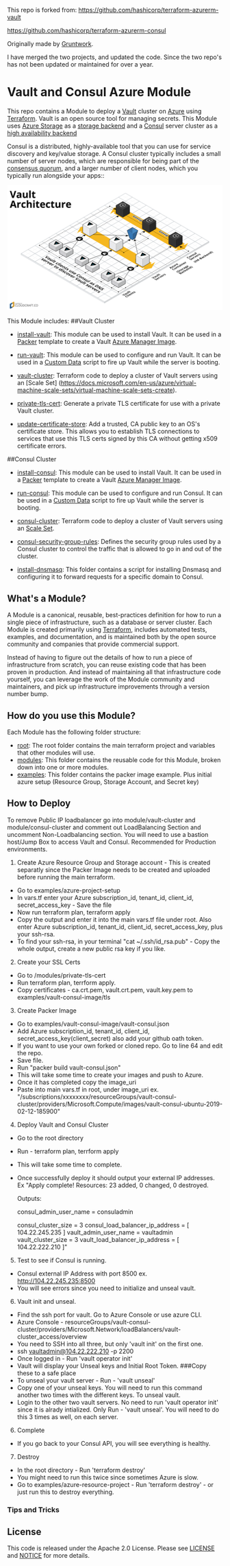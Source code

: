 This repo is forked from:
https://github.com/hashicorp/terraform-azurerm-vault

https://github.com/hashicorp/terraform-azurerm-consul

Originally made by [Gruntwork](http://www.gruntwork.io/).

I have merged the two projects, and updated the code.
Since the two repo's has not been updated or maintained for over a year.


# Vault and Consul Azure Module

This repo contains a Module to deploy a [Vault](https://www.vaultproject.io/) cluster on
[Azure](https://azure.microsoft.com/) using [Terraform](https://www.terraform.io/). Vault is an open source tool for
managing secrets. This Module uses [Azure Storage](https://docs.microsoft.com/en-us/azure/storage/blobs/storage-dotnet-how-to-use-blobs) as a [storage
backend](https://www.vaultproject.io/docs/configuration/storage/index.html) and a [Consul](https://www.consul.io)
server cluster as a [high availability backend](https://www.vaultproject.io/docs/concepts/ha.html)

Consul is a distributed, highly-available tool that you can use for service discovery and key/value storage. A Consul cluster typically includes a small number of server nodes, which are responsible for being part of the [consensus  quorum](https://www.consul.io/docs/internals/consensus.html), and a larger number of client nodes, which you typically
run alongside your apps::

![Vault architecture](https://raw.githubusercontent.com/bartdzkan/terraform-azurerm-vault-consul/master/_docs/architecture.png)

This Module includes:
##Vault Cluster

* [install-vault](https://github.com/bartdzkan/terraform-azurerm-vault-consul/tree/master/modules/install-vault): This module can be used to install Vault. It can be used in a
  [Packer](https://www.packer.io/) template to create a Vault
  [Azure Manager Image](https://docs.microsoft.com/en-us/azure/virtual-machines/linux/build-image-with-packer).

* [run-vault](https://github.com/bartdzkan/terraform-azurerm-vault-consul/tree/master/modules/run-vault): This module can be used to configure and run Vault. It can be used in a
  [Custom Data](https://docs.microsoft.com/en-us/azure/virtual-machines/windows/classic/inject-custom-data)
  script to fire up Vault while the server is booting.

* [vault-cluster](https://github.com/bartdzkan/terraform-azurerm-vault-consul/tree/master/modules/vault-cluster): Terraform code to deploy a cluster of Vault servers using an [Scale Set]
(https://docs.microsoft.com/en-us/azure/virtual-machine-scale-sets/virtual-machine-scale-sets-create).

* [private-tls-cert](https://github.com/bartdzkan/terraform-azurerm-vault-consul/tree/master/modules/private-tls-cert): Generate a private TLS certificate for use with a private Vault
  cluster.

* [update-certificate-store](https://github.com/bartdzkan/terraform-azurerm-vault-consul/tree/master/modules/update-certificate-store): Add a trusted, CA public key to an OS's certificate store. This allows you to establish TLS connections to services that use this TLS certs signed by this CA without getting x509 certificate errors.



##Consul Cluster
* [install-consul](https://github.com/bartdzkan/terraform-azurerm-vault-consul/tree/master/modules/install-consul): This module can be used to install Vault. It can be used in a
  [Packer](https://www.packer.io/) template to create a Vault
  [Azure Manager Image](https://docs.microsoft.com/en-us/azure/virtual-machines/linux/build-image-with-packer).

* [run-consul](https://github.com/bartdzkan/terraform-azurerm-vault-consul/tree/master/modules/run-consul): This module can be used to configure and run Consul. It can be used in a
    [Custom Data](https://docs.microsoft.com/en-us/azure/virtual-machines/windows/classic/inject-custom-data)
    script to fire up Vault while the server is booting.

* [consul-cluster](https://github.com/bartdzkan/terraform-azurerm-vault-consul/tree/master/modules/consul-cluster): Terraform code to deploy a cluster of Vault servers using an [Scale Set](https://docs.microsoft.com/en-us/azure/virtual-machine-scale-sets/virtual-machine-scale-sets-create).

* [consul-security-group-rules](https://github.com/bartdzkan/terraform-azurerm-vault-consul/tree/master/modules/consul-security-group-rules): Defines the security group rules used by a Consul cluster to control the traffic that is allowed to go in and out of the cluster.

* [install-dnsmasq](https://github.com/bartdzkan/terraform-azurerm-vault-consul/tree/master/modules/install-dnsmasq): This folder contains a script for installing Dnsmasq and configuring it to forward requests for a specific domain to Consul.

## What's a Module?

A Module is a canonical, reusable, best-practices definition for how to run a single piece of infrastructure, such
as a database or server cluster. Each Module is created primarily using [Terraform](https://www.terraform.io/),
includes automated tests, examples, and documentation, and is maintained both by the open source community and
companies that provide commercial support.

Instead of having to figure out the details of how to run a piece of infrastructure from scratch, you can reuse
existing code that has been proven in production. And instead of maintaining all that infrastructure code yourself,
you can leverage the work of the Module community and maintainers, and pick up infrastructure improvements through
a version number bump.


## How do you use this Module?

Each Module has the following folder structure:

* [root](https://github.com/bartdzkan/terraform-azurerm-vault-consul/tree/master/): The root folder contains the main terraform project and variables that other modules will use.
* [modules](https://github.com/bartdzkan/terraform-azurerm-vault-consul/tree/master/modules): This folder contains the reusable code for this Module, broken down into one or more modules.
* [examples](https://github.com/bartdzkan/terraform-azurerm-vault-consul/tree/master/examples): This folder contains the packer image example. Plus initial azure setup (Resource Group, Storage Account, and Secret key)

## How to Deploy
To remove Public IP loadbalancer go into module/vault-cluster and module/consul-cluster and comment out LoadBalancing Section and uncomment Non-Loadbalancing section.
You will need to use a bastion host/Jump Box to access Vault and Consul. Recommended for Production environments.

1. Create Azure Resource Group and Storage account - This is created separatly since the Packer Image needs to be created and uploaded before running the main terraform.
  * Go to examples/azure-project-setup
  * In vars.tf enter your Azure subscription_id, tenant_id, client_id, secret_access_key - Save the file
  * Now run terraform plan, terraform apply
  * Copy the output and enter it into the main vars.tf file under root. Also enter Azure subscription_id, tenant_id, client_id, secret_access_key, plus your ssh-rsa.
  * To find your ssh-rsa, in your terminal "cat ~/.ssh/id_rsa.pub" - Copy the whole output, create a new public rsa key if you like.

2. Create your SSL Certs
  * Go to /modules/private-tls-cert
  * Run terraform plan, terrform apply.
  * Copy certificates - ca.crt.pem, vault.crt.pem, vault.key.pem to examples/vault-consul-image/tls

3. Create Packer Image
  * Go to examples/vault-consul-image/vault-consul.json
  * Add Azure subscription_id, tenant_id, client_id, secret_access_key(client_secret) also add your github oath token.
  * If you want to use your own forked or cloned repo. Go to line 64 and edit the repo.
  * Save file.
  * Run "packer build vault-consul.json"
  * This will take some time to create your images and push to Azure.
  * Once it has completed copy the image_uri
  * Paste into main vars.tf in root, under image_uri ex. "/subscriptions/xxxxxxxx/resourceGroups/vault-consul-cluster/providers/Microsoft.Compute/images/vault-consul-ubuntu-2019-02-12-185900"

4. Deploy Vault and Consul Cluster
  * Go to the root directory
  * Run - terraform plan, terrform apply
  * This will take some time to complete.
  * Once successfully deploy it should output your external IP addresses.
  Ex "Apply complete! Resources: 23 added, 0 changed, 0 destroyed.

      Outputs:

      consul_admin_user_name = consuladmin

      consul_cluster_size = 3
      consul_load_balancer_ip_address = [
        104.22.245.235
      ]
      vault_admin_user_name = vaultadmin
      vault_cluster_size = 3
      vault_load_balancer_ip_address = [
        104.22.222.210
      ]"

  5. Test to see if Consul is running.
  * Consul external IP Address with port 8500
  ex. http://104.22.245.235:8500
  * You will see errors since you need to initialize and unseal vault.

  6. Vault init and unseal.
  * Find the ssh port for vault. Go to Azure Console or use azure CLI.
  * Azure Console - resourceGroups/vault-consul-cluster/providers/Microsoft.Network/loadBalancers/vault-cluster_access/overview
  * You need to SSH into all three, but only 'vault init' on the first one.
  * ssh vaultadmin@104.22.222.210 -p 2200
  * Once logged in - Run 'vault operator init'
  * Vault will display your Unseal keys and Initial Root Token.
  ###Copy these to a safe place
  * To unseal your vault server - Run - 'vault unseal'
  * Copy one of your unseal keys. You will need to run this command another two times with the different keys. To unseal vault.
  * Login to the other two vault servers. No need to run 'vault operator init' since it is alrady intialized. Only Run - 'vault unseal'. You will need to do this 3 times as well, on each server.

  6. Complete
  * If you go back to your Consul API, you will see everything is healthy.

  7. Destroy
  * In the root directory - Run 'terraform destroy'
  * You might need to run this twice since sometimes Azure is slow.
  * Go to examples/azure-resource-project - Run 'terraform destroy' - or just run this to destroy everything.


### Tips and Tricks  






## License

This code is released under the Apache 2.0 License. Please see [LICENSE](https://github.com/bartdzkan/terraform-azurerm-vault-consul/tree/master/LICENSE) and [NOTICE](https://github.com/bartdzkan/terraform-azurerm-vault-consul/tree/master/NOTICE) for more
details.

